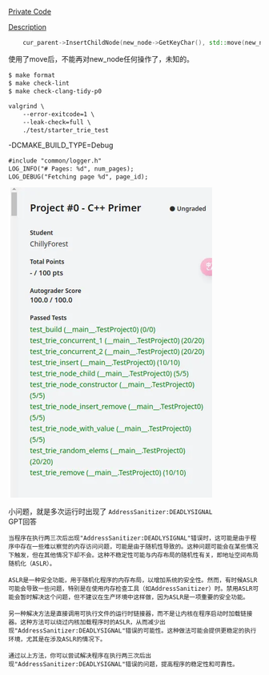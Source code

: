 
[Private Code](https://github.com/cs-learning-every-day/cmu15-445-fa22/blob/main/src/include/primer/p0_trie.h)

[Description](https://15445.courses.cs.cmu.edu/fall2022/project0/)

```c++
    cur_parent->InsertChildNode(new_node->GetKeyChar(), std::move(new_node));
```

使用了move后，不能再对new_node任何操作了，未知的。

```
$ make format
$ make check-lint
$ make check-clang-tidy-p0
```

```
valgrind \
    --error-exitcode=1 \
    --leak-check=full \
    ./test/starter_trie_test
```

-DCMAKE_BUILD_TYPE=Debug

```
#include "common/logger.h"
LOG_INFO("# Pages: %d", num_pages);
LOG_DEBUG("Fetching page %d", page_id);
```

![image](https://github.com/XmchxUp/picx-images-hosting/raw/master/20240529/image.5tqv0qrr1m.webp)

小问题，就是多次运行时出现了 `AddressSanitizer:DEADLYSIGNAL`  
GPT回答

```
当程序在执行两三次后出现"AddressSanitizer:DEADLYSIGNAL"错误时，这可能是由于程序中存在一些难以察觉的内存访问问题，可能是由于随机性导致的。这种问题可能会在某些情况下触发，但在其他情况下却不会。这种不稳定性可能与内存布局的随机性有关，即地址空间布局随机化（ASLR）。

ASLR是一种安全功能，用于随机化程序的内存布局，以增加系统的安全性。然而，有时候ASLR可能会导致一些问题，特别是在使用内存检查工具（如AddressSanitizer）时。禁用ASLR可能会暂时解决这个问题，但不建议在生产环境中这样做，因为ASLR是一项重要的安全功能。

另一种解决方法是直接调用可执行文件的运行时链接器，而不是让内核在程序启动时加载链接器。这种方法可以绕过内核加载程序时的ASLR，从而减少出现"AddressSanitizer:DEADLYSIGNAL"错误的可能性。这种做法可能会提供更稳定的执行环境，尤其是在涉及ASLR的情况下。

通过以上方法，你可以尝试解决程序在执行两三次后出现"AddressSanitizer:DEADLYSIGNAL"错误的问题，提高程序的稳定性和可靠性。
```
